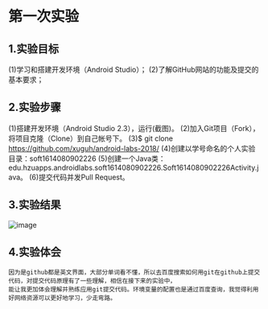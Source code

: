 # 第一次实验
 ## 1.实验目标
(1)学习和搭建开发环境（Android Studio）；
(2)了解GitHub网站的功能及提交的基本要求；
 ## 2.实验步骤
(1)搭建开发环境（Android Studio 2.3），运行(截图)。
(2)加入Git项目（Fork），将项目克隆（Clone）到自己帐号下。
(3)$ git clone https://github.com/xuguh/android-labs-2018/
(4)创建以学号命名的个人实验目录：soft1614080902226
(5)创建一个Java类：edu.hzuapps.androidlabs.soft1614080902226.Soft1614080902226Activity.java。
(6)提交代码并发Pull Request。
 ## 3.实验结果
 ![image](https://github.com/xuguh/android-labs-2018/blob/master/soft1614080902226/soft1614080902226.png)
 ## 4.实验体会
    因为是github都是英文界面，大部分单词看不懂，所以去百度搜索如何用git在github上提交代码，对提交代码原理有了一些理解，相信在接下来的实验中，
    能让我更加体会理解并熟练应用git提交代码。环境变量的配置也是通过百度查询，我觉得利用好网络资源可以更好地学习，少走弯路。
